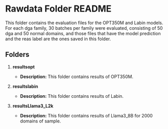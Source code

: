 # Rawdata Folder README

This folder contains the evaluation files for the OPT350M and Labin models. For each dga family, 30 batches per family were evaluated, consisting of 50 dga and 50 normal domains, and those files that have the model prediction and the reas label are the ones saved in this folder.

## Folders

1. **resultsopt**
   - **Description:** This folder contains results of OPT350M.
  

2. **resultslabin**
   - **Description:** This folder contains results of Labin.


3. **resultsLlama3_L2k**
   - **Description:** This folder contains results of Llama3_8B for 2000 domains of sample.
